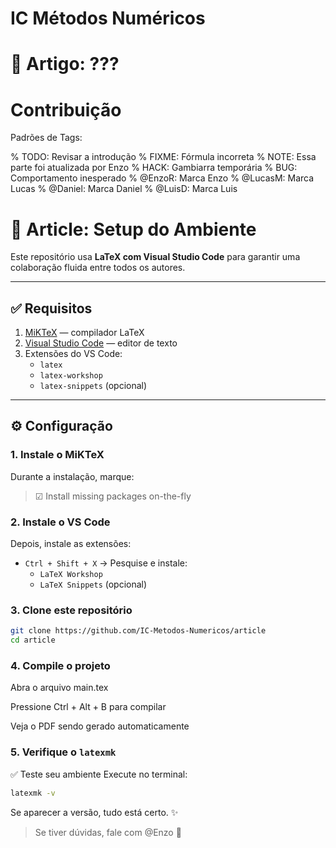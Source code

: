 # IC Métodos Numéricos
# 📝 Artigo: ???


# Contribuição

Padrões de Tags:

% TODO: Revisar a introdução
% FIXME: Fórmula incorreta
% NOTE: Essa parte foi atualizada por Enzo
% HACK: Gambiarra temporária
% BUG: Comportamento inesperado
% @EnzoR: Marca Enzo
% @LucasM: Marca Lucas
% @Daniel: Marca Daniel
% @LuisD: Marca Luis

# 🧪 Article: Setup do Ambiente

Este repositório usa **LaTeX com Visual Studio Code** para garantir uma colaboração fluida entre todos os autores.

---

## ✅ Requisitos

1. [MiKTeX](https://miktex.org/download) — compilador LaTeX
2. [Visual Studio Code](https://code.visualstudio.com/) — editor de texto
3. Extensões do VS Code:
   - `latex`
   - `latex-workshop`
   - `latex-snippets` (opcional)

---

## ⚙️ Configuração

### 1. Instale o MiKTeX

Durante a instalação, marque:

> ☑ Install missing packages on-the-fly

### 2. Instale o VS Code

Depois, instale as extensões:

- `Ctrl + Shift + X` → Pesquise e instale:
  - `LaTeX Workshop`
  - `LaTeX Snippets` (opcional)

### 3. Clone este repositório

```bash
git clone https://github.com/IC-Metodos-Numericos/article
cd article
```

### 4. Compile o projeto

Abra o arquivo main.tex

Pressione Ctrl + Alt + B para compilar

Veja o PDF sendo gerado automaticamente

### 5. Verifique o `latexmk`

✅ Teste seu ambiente
Execute no terminal:

```bash
latexmk -v
```

Se aparecer a versão, tudo está certo. ✨


>Se tiver dúvidas, fale com @Enzo 🧠